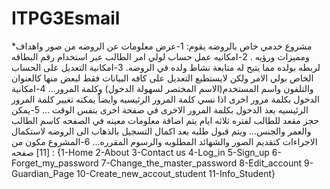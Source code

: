 # ITPG3Esmail
*مشروع خدمي خاص بالروضه يقوم:
1-عرض معلومات عن الروضه من صور واهداف ومميزات ورؤيه .
2-امكانيه عمل حساب لولي امر الطالب عبر استخدام رقم البطاقه لربطه بولده مما يتيح له متابعة نشاط ولده في الروضه.
3-امكانية التعديل على الحساب الخاص بولي الامر ولكن لايستطيع التعديل على كافه البيانات فقط لبعض منها كالعنوان والتلفون واسم المستخدم(الاسم المختصر لسهولة الدخول) وكلمة المرور...
4-امكانية الدخول بكلمة مرور اخرى اذا نسي كلمة المرور الرئيسيه وايضاً يمكنه تغيير كلمة المرور الرئيسيه بعد الدخول بكلمة المرور الاخرى في صفحة اخرى بنفس الوقت ...
5-يمكن حجز مقعد للطالب لفتره ثلاثه ايام يتم اضافة معلومات معينه في الصفحه كاسم الطالب والعمر والجنس... ويتم قبول طلبه بعد اكمال التسجيل بالذهاب الى الروضه لاستكمال الاجراءات كتقديم الصور والشهائد المطلوبه والرسوم المقرره...
6-المشروع مكون من [11] صفحه :
{1-Home 2-About 3-Contact us 4-Log_in 5-Sign_up 6-Forget_my_password 
7-Change_the_master_password 8-Edit_account 9-Guardian_Page 10-Create_new_accout_student 11-Info_Student}
